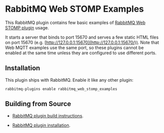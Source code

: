 # RabbitMQ Web STOMP Examples

This RabbitMQ plugin contains few basic examples of [RabbitMQ Web STOMP plugin](www.rabbitmq.com/web-stomp.html)
usage.

It starts a server that binds to port 15670 and serves a few static
HTML files on port 15670 (e.g. [http://127.0.0.1:15670](http://127.0.0.1:15670/)).
Note that Web MQTT examples use the same port, so these plugins cannot be enabled
at the same time unless they are configured to use different ports.

## Installation

This plugin ships with RabbitMQ. Enable it like any other plugin:

    rabbitmq-plugins enable rabbitmq_web_stomp_examples

## Building from Source

 * [RabbitMQ plugin build instructions](http://www.rabbitmq.com/plugin-development.html).

 * [RabbitMQ plugin installation](http://www.rabbitmq.com/plugins.html#installing-plugins).
